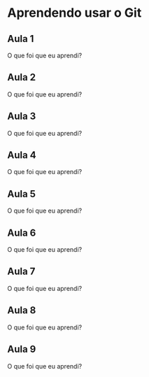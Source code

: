 # Aprendendo usar o Git


## Aula 1

O que foi que eu aprendi?

## Aula 2

O que foi que eu aprendi?

## Aula 3

O que foi que eu aprendi?

## Aula 4

O que foi que eu aprendi?

## Aula 5

O que foi que eu aprendi?

## Aula 6

O que foi que eu aprendi?

## Aula 7

O que foi que eu aprendi?

## Aula 8

O que foi que eu aprendi?

## Aula 9

O que foi que eu aprendi?
